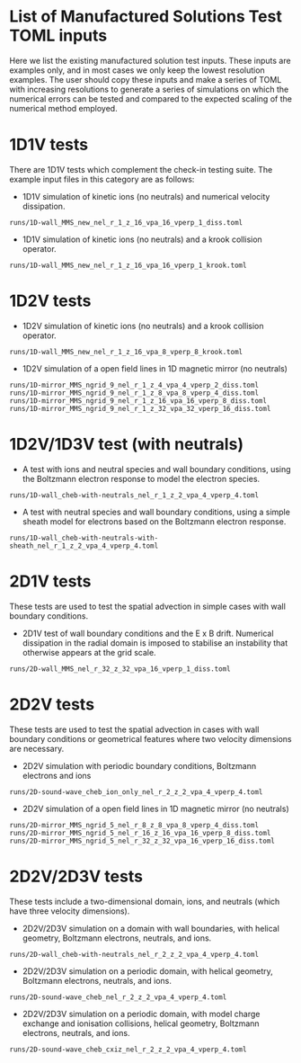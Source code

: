 # List of Manufactured Solutions Test TOML inputs

Here we list the existing manufactured solution test inputs.
These inputs are examples only, and in most cases we only
keep the lowest resolution examples. The user should copy
these inputs and make a series of TOML with increasing resolutions
to generate a series of simulations on which the numerical errors
can be tested and compared to the expected scaling of the 
numerical method employed.

# 1D1V tests

There are 1D1V tests which complement the check-in testing suite.
The example input files in this category are as follows:

* 1D1V simulation of kinetic ions (no neutrals) and numerical
  velocity dissipation.
```
runs/1D-wall_MMS_new_nel_r_1_z_16_vpa_16_vperp_1_diss.toml
```
* 1D1V simulation of kinetic ions (no neutrals) and a krook
  collision operator.
```
runs/1D-wall_MMS_new_nel_r_1_z_16_vpa_16_vperp_1_krook.toml
```

# 1D2V tests

* 1D2V simulation of kinetic ions (no neutrals) and a krook
  collision operator.
```
runs/1D-wall_MMS_new_nel_r_1_z_16_vpa_8_vperp_8_krook.toml
```
* 1D2V simulation of a open field lines in 1D magnetic mirror
  (no neutrals)
```
runs/1D-mirror_MMS_ngrid_9_nel_r_1_z_4_vpa_4_vperp_2_diss.toml
runs/1D-mirror_MMS_ngrid_9_nel_r_1_z_8_vpa_8_vperp_4_diss.toml
runs/1D-mirror_MMS_ngrid_9_nel_r_1_z_16_vpa_16_vperp_8_diss.toml
runs/1D-mirror_MMS_ngrid_9_nel_r_1_z_32_vpa_32_vperp_16_diss.toml
```

# 1D2V/1D3V test (with neutrals)

* A test with ions and neutral species and wall boundary conditions, 
  using the Boltzmann electron response to model the electron species.
```
runs/1D-wall_cheb-with-neutrals_nel_r_1_z_2_vpa_4_vperp_4.toml
```

* A test with neutral species and wall boundary conditions, using a simple
  sheath model for electrons based on the Boltzmann electron response.
```
runs/1D-wall_cheb-with-neutrals-with-sheath_nel_r_1_z_2_vpa_4_vperp_4.toml
```

# 2D1V tests

These tests are used to test the spatial advection in simple cases
with wall boundary conditions.

* 2D1V test of wall boundary conditions and the E x B drift.
  Numerical dissipation in the radial domain is imposed to stabilise
  an instability that otherwise appears at the grid scale.
```
runs/2D-wall_MMS_nel_r_32_z_32_vpa_16_vperp_1_diss.toml
```

# 2D2V tests

These tests are used to test the spatial advection in cases
with wall boundary conditions or geometrical features where
two velocity dimensions are necessary.

* 2D2V simulation with periodic boundary conditions, 
  Boltzmann electrons and ions
```
runs/2D-sound-wave_cheb_ion_only_nel_r_2_z_2_vpa_4_vperp_4.toml
```

* 2D2V simulation of a open field lines in 1D magnetic mirror
  (no neutrals)
```
runs/2D-mirror_MMS_ngrid_5_nel_r_8_z_8_vpa_8_vperp_4_diss.toml
runs/2D-mirror_MMS_ngrid_5_nel_r_16_z_16_vpa_16_vperp_8_diss.toml
runs/2D-mirror_MMS_ngrid_5_nel_r_32_z_32_vpa_16_vperp_16_diss.toml
```

# 2D2V/2D3V tests

These tests include a two-dimensional domain, ions, and neutrals 
(which have three velocity dimensions).

* 2D2V/2D3V simulation on a domain with wall boundaries, with
  helical geometry, Boltzmann electrons, neutrals, and ions.
```
runs/2D-wall_cheb-with-neutrals_nel_r_2_z_2_vpa_4_vperp_4.toml
```

* 2D2V/2D3V simulation on a periodic domain, with
  helical geometry, Boltzmann electrons, neutrals, and ions.
```
runs/2D-sound-wave_cheb_nel_r_2_z_2_vpa_4_vperp_4.toml
```

* 2D2V/2D3V simulation on a periodic domain, with
  model charge exchange and ionisation collisions,
  helical geometry, Boltzmann electrons, neutrals, and ions.
```
runs/2D-sound-wave_cheb_cxiz_nel_r_2_z_2_vpa_4_vperp_4.toml
```
